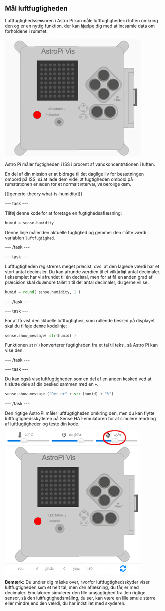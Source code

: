 ## Mål luftfugtigheden

Luftfugtighedssensoren i Astro Pi kan måle luftfugtigheden i luften omkring den og er en nyttig funktion, der kan hjælpe dig med at indsamle data om forholdene i rummet.

![Besked om luftfugtigheden](images/degrees-message.gif)

Astro Pi måler fugtigheden i ISS i procent af vandkoncentrationen i luften.

En del af din mission er at bidrage til det daglige liv for besætningen ombord på ISS, så at lade dem vide, at fugtigheden ombord på rumstationen er inden for et normalt interval, vil berolige dem.

[[[generic-theory-what-is-humidity]]]

\--- task \---

Tilføj denne kode for at foretage en fugtighedsaflæsning:

```python
humid = sense.humidity
```

Denne linje måler den aktuelle fugtighed og gemmer den målte værdi i variablen `luftfugtighed`.

\--- /task \---

\--- task \---

Luftfugtigheden registreres meget præcist, dvs. at den lagrede værdi har et stort antal decimaler. Du kan afrunde værdien til et vilkårligt antal decimaler. I eksemplet har vi afrundet til én decimal, men for at få en anden grad af præcision skal du ændre tallet `1` til det antal decimaler, du gerne vil se.

```python
humid = round( sense.humidity, 1 )
```

\--- /task \---

\--- task \---

For at få vist den aktuelle luftfugtighed, som rullende besked på displayet skal du tilføje denne kodelinje:

```python
sense.show_message( str(humid) )
```

Funktionen `str()` konverterer fugtigheden fra et tal til tekst, så Astro Pi kan vise den.

\--- /task \---

\--- task \---

Du kan også vise luftfugtigheden som en del af en anden besked ved at tilslutte dele af din besked sammen med en `+`.

```python
sense.show_message ("Det er" + str (humid) + "%")
```

\--- /task \---

Den rigtige Astro Pi måler luftfugtigheden omkring den, men du kan flytte luftfugtighedsskyderen på Sense HAT-emulatoren for at simulere ændring af luftfugtigheden og teste din kode.

![Luftfugtighedsskyder](images/humidity-slider.png)

**Bemærk:** Du undrer dig måske over, hvorfor luftfugtighedsskyder viser luftfugtigheden som et helt tal, men den aflæsning, du får, er med decimaler. Emulatoren simulerer den lille unøjagtighed fra den rigtige sensor, så den luftfugtighedsmåling, du ser, kan være en lille smule større eller mindre end den værdi, du har indstillet med skyderen.